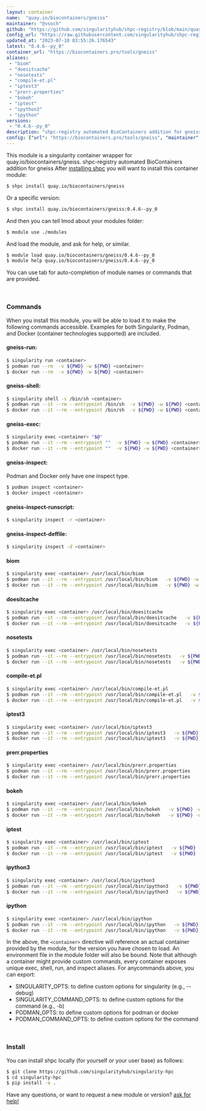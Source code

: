 ```yaml
---
layout: container
name:  "quay.io/biocontainers/gneiss"
maintainer: "@vsoch"
github: "https://github.com/singularityhub/shpc-registry/blob/main/quay.io/biocontainers/gneiss/container.yaml"
config_url: "https://raw.githubusercontent.com/singularityhub/shpc-registry/main/quay.io/biocontainers/gneiss/container.yaml"
updated_at: "2023-07-10 03:55:26.176543"
latest: "0.4.6--py_0"
container_url: "https://biocontainers.pro/tools/gneiss"
aliases:
 - "biom"
 - "doesitcache"
 - "nosetests"
 - "compile-et.pl"
 - "iptest3"
 - "prerr.properties"
 - "bokeh"
 - "iptest"
 - "ipython3"
 - "ipython"
versions:
 - "0.4.6--py_0"
description: "shpc-registry automated BioContainers addition for gneiss"
config: {"url": "https://biocontainers.pro/tools/gneiss", "maintainer": "@vsoch", "description": "shpc-registry automated BioContainers addition for gneiss", "latest": {"0.4.6--py_0": "sha256:4cf58a0fa313b59d441ab578f1c32e237e74f9893a149fd612361bc5c9c82e83"}, "tags": {"0.4.6--py_0": "sha256:4cf58a0fa313b59d441ab578f1c32e237e74f9893a149fd612361bc5c9c82e83"}, "docker": "quay.io/biocontainers/gneiss", "aliases": {"biom": "/usr/local/bin/biom", "doesitcache": "/usr/local/bin/doesitcache", "nosetests": "/usr/local/bin/nosetests", "compile-et.pl": "/usr/local/bin/compile-et.pl", "iptest3": "/usr/local/bin/iptest3", "prerr.properties": "/usr/local/bin/prerr.properties", "bokeh": "/usr/local/bin/bokeh", "iptest": "/usr/local/bin/iptest", "ipython3": "/usr/local/bin/ipython3", "ipython": "/usr/local/bin/ipython"}}
---
```


This module is a singularity container wrapper for quay.io/biocontainers/gneiss.
shpc-registry automated BioContainers addition for gneiss
After [installing shpc](#install) you will want to install this container module:


```bash
$ shpc install quay.io/biocontainers/gneiss
```

Or a specific version:

```bash
$ shpc install quay.io/biocontainers/gneiss:0.4.6--py_0
```

And then you can tell lmod about your modules folder:

```bash
$ module use ./modules
```

And load the module, and ask for help, or similar.

```bash
$ module load quay.io/biocontainers/gneiss/0.4.6--py_0
$ module help quay.io/biocontainers/gneiss/0.4.6--py_0
```

You can use tab for auto-completion of module names or commands that are provided.

<br>

### Commands

When you install this module, you will be able to load it to make the following commands accessible.
Examples for both Singularity, Podman, and Docker (container technologies supported) are included.

#### gneiss-run:

```bash
$ singularity run <container>
$ podman run --rm  -v ${PWD} -w ${PWD} <container>
$ docker run --rm  -v ${PWD} -w ${PWD} <container>
```

#### gneiss-shell:

```bash
$ singularity shell -s /bin/sh <container>
$ podman run --it --rm --entrypoint /bin/sh  -v ${PWD} -w ${PWD} <container>
$ docker run --it --rm --entrypoint /bin/sh  -v ${PWD} -w ${PWD} <container>
```

#### gneiss-exec:

```bash
$ singularity exec <container> "$@"
$ podman run --it --rm --entrypoint ""  -v ${PWD} -w ${PWD} <container> "$@"
$ docker run --it --rm --entrypoint ""  -v ${PWD} -w ${PWD} <container> "$@"
```

#### gneiss-inspect:

Podman and Docker only have one inspect type.

```bash
$ podman inspect <container>
$ docker inspect <container>
```

#### gneiss-inspect-runscript:

```bash
$ singularity inspect -r <container>
```

#### gneiss-inspect-deffile:

```bash
$ singularity inspect -d <container>
```


#### biom

```bash
$ singularity exec <container> /usr/local/bin/biom
$ podman run --it --rm --entrypoint /usr/local/bin/biom   -v ${PWD} -w ${PWD} <container> -c " $@"
$ docker run --it --rm --entrypoint /usr/local/bin/biom   -v ${PWD} -w ${PWD} <container> -c " $@"
```


#### doesitcache

```bash
$ singularity exec <container> /usr/local/bin/doesitcache
$ podman run --it --rm --entrypoint /usr/local/bin/doesitcache   -v ${PWD} -w ${PWD} <container> -c " $@"
$ docker run --it --rm --entrypoint /usr/local/bin/doesitcache   -v ${PWD} -w ${PWD} <container> -c " $@"
```


#### nosetests

```bash
$ singularity exec <container> /usr/local/bin/nosetests
$ podman run --it --rm --entrypoint /usr/local/bin/nosetests   -v ${PWD} -w ${PWD} <container> -c " $@"
$ docker run --it --rm --entrypoint /usr/local/bin/nosetests   -v ${PWD} -w ${PWD} <container> -c " $@"
```


#### compile-et.pl

```bash
$ singularity exec <container> /usr/local/bin/compile-et.pl
$ podman run --it --rm --entrypoint /usr/local/bin/compile-et.pl   -v ${PWD} -w ${PWD} <container> -c " $@"
$ docker run --it --rm --entrypoint /usr/local/bin/compile-et.pl   -v ${PWD} -w ${PWD} <container> -c " $@"
```


#### iptest3

```bash
$ singularity exec <container> /usr/local/bin/iptest3
$ podman run --it --rm --entrypoint /usr/local/bin/iptest3   -v ${PWD} -w ${PWD} <container> -c " $@"
$ docker run --it --rm --entrypoint /usr/local/bin/iptest3   -v ${PWD} -w ${PWD} <container> -c " $@"
```


#### prerr.properties

```bash
$ singularity exec <container> /usr/local/bin/prerr.properties
$ podman run --it --rm --entrypoint /usr/local/bin/prerr.properties   -v ${PWD} -w ${PWD} <container> -c " $@"
$ docker run --it --rm --entrypoint /usr/local/bin/prerr.properties   -v ${PWD} -w ${PWD} <container> -c " $@"
```


#### bokeh

```bash
$ singularity exec <container> /usr/local/bin/bokeh
$ podman run --it --rm --entrypoint /usr/local/bin/bokeh   -v ${PWD} -w ${PWD} <container> -c " $@"
$ docker run --it --rm --entrypoint /usr/local/bin/bokeh   -v ${PWD} -w ${PWD} <container> -c " $@"
```


#### iptest

```bash
$ singularity exec <container> /usr/local/bin/iptest
$ podman run --it --rm --entrypoint /usr/local/bin/iptest   -v ${PWD} -w ${PWD} <container> -c " $@"
$ docker run --it --rm --entrypoint /usr/local/bin/iptest   -v ${PWD} -w ${PWD} <container> -c " $@"
```


#### ipython3

```bash
$ singularity exec <container> /usr/local/bin/ipython3
$ podman run --it --rm --entrypoint /usr/local/bin/ipython3   -v ${PWD} -w ${PWD} <container> -c " $@"
$ docker run --it --rm --entrypoint /usr/local/bin/ipython3   -v ${PWD} -w ${PWD} <container> -c " $@"
```


#### ipython

```bash
$ singularity exec <container> /usr/local/bin/ipython
$ podman run --it --rm --entrypoint /usr/local/bin/ipython   -v ${PWD} -w ${PWD} <container> -c " $@"
$ docker run --it --rm --entrypoint /usr/local/bin/ipython   -v ${PWD} -w ${PWD} <container> -c " $@"
```



In the above, the `<container>` directive will reference an actual container provided
by the module, for the version you have chosen to load. An environment file in the
module folder will also be bound. Note that although a container
might provide custom commands, every container exposes unique exec, shell, run, and
inspect aliases. For anycommands above, you can export:

 - SINGULARITY_OPTS: to define custom options for singularity (e.g., --debug)
 - SINGULARITY_COMMAND_OPTS: to define custom options for the command (e.g., -b)
 - PODMAN_OPTS: to define custom options for podman or docker
 - PODMAN_COMMAND_OPTS: to define custom options for the command

<br>

### Install

You can install shpc locally (for yourself or your user base) as follows:

```bash
$ git clone https://github.com/singularityhub/singularity-hpc
$ cd singularity-hpc
$ pip install -e .
```

Have any questions, or want to request a new module or version? [ask for help!](https://github.com/singularityhub/singularity-hpc/issues)